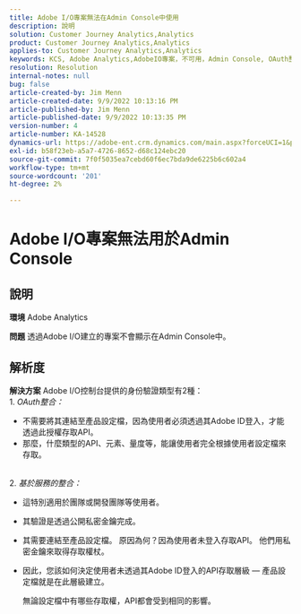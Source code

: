 ```yaml
---
title: Adobe I/O專案無法在Admin Console中使用
description: 說明
solution: Customer Journey Analytics,Analytics
product: Customer Journey Analytics,Analytics
applies-to: Customer Journey Analytics,Analytics
keywords: KCS, Adobe Analytics,AdobeIO專案，不可用，Admin Console, OAuth整合，服務型整合
resolution: Resolution
internal-notes: null
bug: false
article-created-by: Jim Menn
article-created-date: 9/9/2022 10:13:16 PM
article-published-by: Jim Menn
article-published-date: 9/9/2022 10:13:35 PM
version-number: 4
article-number: KA-14528
dynamics-url: https://adobe-ent.crm.dynamics.com/main.aspx?forceUCI=1&pagetype=entityrecord&etn=knowledgearticle&id=79289e96-8c30-ed11-9db1-0022480866ad
exl-id: b58f23eb-a5a7-4726-8652-d68c124ebc20
source-git-commit: 7f0f5035ea7cebd60f6ec7bda9de6225b6c602a4
workflow-type: tm+mt
source-wordcount: '201'
ht-degree: 2%

---
```


# Adobe I/O專案無法用於Admin Console

## 說明


<b>環境</b>
Adobe Analytics

<b>問題</b>
透過Adobe I/O建立的專案不會顯示在Admin Console中。


## 解析度


<b>解決方案</b>
Adobe I/O控制台提供的身份驗證類型有2種：
<br>1. *OAuth整合：*
- 不需要將其連結至產品設定檔，因為使用者必須透過其Adobe ID登入，才能透過此授權存取API。
- 那麼，什麼類型的API、元素、量度等，能讓使用者完全根據使用者設定檔來存取。

<br>2. *基於服務的整合：*
- 這特別適用於團隊或開發團隊等使用者。


- 其驗證是透過公開私密金鑰完成。


- 其需要連結至產品設定檔。 原因為何？因為使用者未登入存取API。 他們用私密金鑰來取得存取權杖。
- 因此，您該如何決定使用者未透過其Adobe ID登入的API存取層級 — 產品設定檔就是在此層級建立。

   無論設定檔中有哪些存取權，API都會受到相同的影響。
